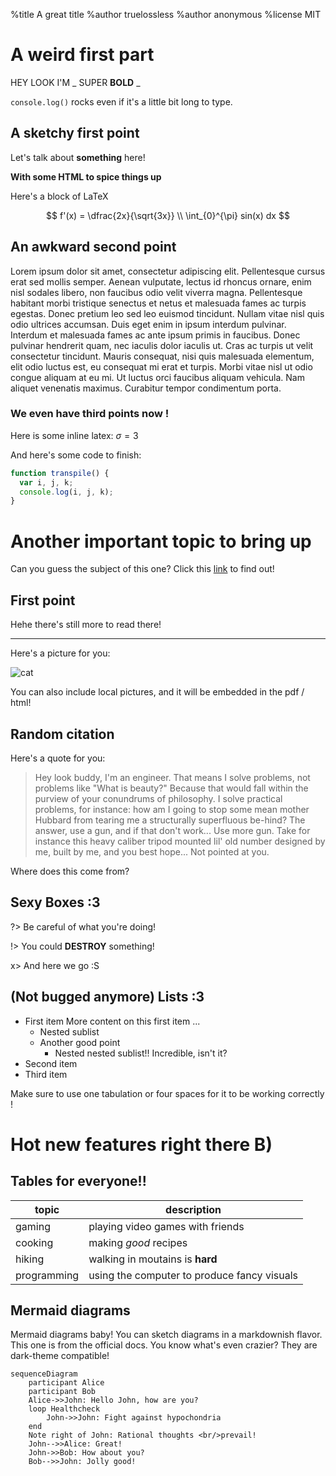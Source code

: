 %title A great title
%author truelossless
%author anonymous
%license MIT

# A weird first part

HEY LOOK I'M _ SUPER **BOLD** _

`console.log()` rocks even if it's a little bit long to type.

## A sketchy first point

Let's talk about **something** here!

<b>With some HTML to spice things up</b>

Here's a block of LaTeX

$$
f'(x) = \dfrac{2x}{\sqrt{3x}} \\
\int_{0}^{\pi} sin(x) dx
$$

## An awkward second point

Lorem ipsum dolor sit amet, consectetur adipiscing elit. Pellentesque cursus erat sed mollis semper. Aenean vulputate, lectus id rhoncus ornare, enim nisl sodales libero, non faucibus odio velit viverra magna. Pellentesque habitant morbi tristique senectus et netus et malesuada fames ac turpis egestas. Donec pretium leo sed leo euismod tincidunt. Nullam vitae nisl quis odio ultrices accumsan. Duis eget enim in ipsum interdum pulvinar. Interdum et malesuada fames ac ante ipsum primis in faucibus. Donec pulvinar hendrerit quam, nec iaculis dolor iaculis ut. Cras ac turpis ut velit consectetur tincidunt. Mauris consequat, nisi quis malesuada elementum, elit odio luctus est, eu consequat mi erat et turpis. Morbi vitae nisl ut odio congue aliquam at eu mi. Ut luctus orci faucibus aliquam vehicula. Nam aliquet venenatis maximus. Curabitur tempor condimentum porta.

### We even have third points now !

Here is some inline latex: $\sigma = 3$

And here's some code to finish:

```js
function transpile() {
  var i, j, k;
  console.log(i, j, k);
}
```

# Another important topic to bring up

Can you guess the subject of this one?
Click this [link](https://google.fr) to find out!

## First point

Hehe there's still more to read there!

---

Here's a picture for you:

![cat](https://i.ytimg.com/vi/0oBx7Jg4m-o/maxresdefault.jpg)

You can also include local pictures, and it will be embedded in the pdf / html!

## Random citation

Here's a quote for you:

> Hey look buddy, I'm an engineer. That means I solve problems, not problems like "What is beauty?" Because that would fall within the purview of your conundrums of philosophy. I solve practical problems, for instance: how am I going to stop some mean mother Hubbard from tearing me a structurally superfluous be-hind? The answer, use a gun, and if that don't work... Use more gun. Take for instance this heavy caliber tripod mounted lil' old number designed by me, built by me, and you best hope... Not pointed at you.

Where does this come from?

## Sexy Boxes :3

?> Be careful of what you're doing!

!> You could **DESTROY** something!

x> And here we go :S

## (Not bugged anymore) Lists :3

- First item
    More content on this first item ...
    - Nested sublist
    - Another good point
        - Nested nested sublist!!
        Incredible, isn't it?
- Second item
- Third item

Make sure to use one tabulation or four spaces for it to be working correctly !

# Hot new features right there B)

## Tables for everyone!!


| topic       | description                                 |
|-------------|---------------------------------------------|
| gaming      | playing video games with friends            |
| cooking     | making *good* recipes                       |
| hiking      | walking in moutains is **hard**             |
| programming | using the computer to produce fancy visuals |

## Mermaid diagrams

Mermaid diagrams baby! You can sketch diagrams in a markdownish flavor. This one is from the official docs. You know what's even crazier? They are dark-theme compatible!

```mermaid
sequenceDiagram
    participant Alice
    participant Bob
    Alice->>John: Hello John, how are you?
    loop Healthcheck
        John->>John: Fight against hypochondria
    end
    Note right of John: Rational thoughts <br/>prevail!
    John-->>Alice: Great!
    John->>Bob: How about you?
    Bob-->>John: Jolly good!
```